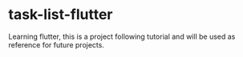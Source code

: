 # task-list-flutter
Learning flutter, this is a project following tutorial and will be used as reference for future projects.
